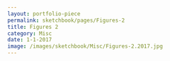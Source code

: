 ```yaml
---
layout: portfolio-piece
permalink: sketchbook/pages/Figures-2
title: Figures 2
category: Misc
date: 1-1-2017
image: /images/sketchbook/Misc/Figures-2.2017.jpg
---
```

